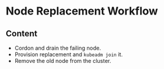 # Node Replacement Workflow

## Content

- Cordon and drain the failing node.
- Provision replacement and `kubeadm join` it.
- Remove the old node from the cluster.
